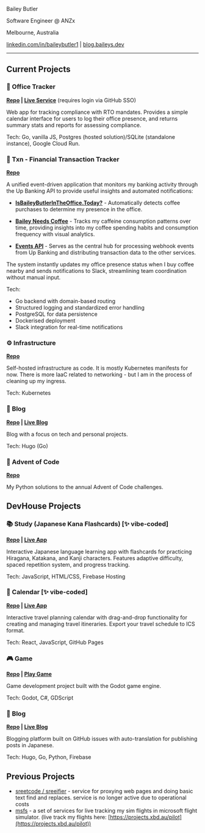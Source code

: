 Bailey Butler

Software Engineer @ ANZx

Melbourne, Australia

[linkedin.com/in/baileybutler1](https://linkedin.com/in/baileybutler1) |
[blog.baileys.dev](https://blog.baileys.dev)

---

## Current Projects 

### 🏢 Office Tracker

__[Repo](https://github.com/baely/officetracker) | [Live Service](https://iwasintheoffice.com)__ (requires login via GitHub SSO)

Web app for tracking compliance with RTO mandates. Provides a simple calendar
interface for users to log their office presence, and returns summary stats and
reports for assessing compliance.

Tech: Go, vanilla JS, Postgres (hosted solution)/SQLite (standalone instance), Google Cloud Run.

### 💸 Txn - Financial Transaction Tracker

__[Repo](https://github.com/baely/txn)__

A unified event-driven application that monitors my banking activity through the Up Banking API to provide useful insights and automated notifications:

- **[IsBaileyButlerInTheOffice.Today?](https://isbaileybutlerintheoffice.today)** - Automatically detects coffee purchases to determine my presence in the office.

- **[Bailey Needs Coffee](https://baileyneeds.coffee)** - Tracks my caffeine consumption patterns over time, providing insights into my coffee spending habits and consumption frequency with visual analytics.

- **[Events API](https://events.baileys.dev)** - Serves as the central hub for processing webhook events from Up Banking and distributing transaction data to the other services.

The system instantly updates my office presence status when I buy coffee nearby and sends notifications to Slack, streamlining team coordination without manual input.

Tech:
- Go backend with domain-based routing
- Structured logging and standardized error handling
- PostgreSQL for data persistence
- Dockerised deployment
- Slack integration for real-time notifications

### ⚙️ Infrastructure

__[Repo](https://github.com/baely/infra)__

Self-hosted infrastructure as code. It is mostly Kubernetes manifests for now.
There is more IaaC related to networking - but I am in the process of cleaning
up my ingress.

Tech: Kubernetes

### 📝 Blog

__[Repo](https://github.com/baely/blog) | [Live Blog](https://blog.baileys.dev)__

Blog with a focus on tech and personal projects.

Tech: Hugo (Go)

### 🧩 Advent of Code

__[Repo](https://github.com/baely/advent-of-code)__

My Python solutions to the annual Advent of Code challenges.

## DevHouse Projects

### 📚 Study (Japanese Kana Flashcards) [✨ vibe-coded]

__[Repo](https://github.com/devhou-se/study) | [Live App](https://study.devhou.se)__

Interactive Japanese language learning app with flashcards for practicing Hiragana, Katakana, and Kanji characters. Features adaptive difficulty, spaced repetition system, and progress tracking.

Tech: JavaScript, HTML/CSS, Firebase Hosting

### 📅 Calendar [✨ vibe-coded]

__[Repo](https://github.com/devhou-se/calendar) | [Live App](https://calendar.devhou.se)__

Interactive travel planning calendar with drag-and-drop functionality for creating and managing travel itineraries. Export your travel schedule to ICS format.

Tech: React, JavaScript, GitHub Pages

### 🎮 Game

__[Repo](https://github.com/devhou-se/game) | [Play Game](https://devhou.se)__

Game development project built with the Godot game engine.

Tech: Godot, C#, GDScript

### 📝 Blog

__[Repo](https://github.com/devhou-se/www-jp) | [Live Blog](https://devhou.se)__

Blogging platform built on GitHub issues with auto-translation for publishing posts in Japanese.

Tech: Hugo, Go, Python, Firebase

## Previous Projects

- [sreetcode / sreeifier](https://github.com/devhou-se/sreetcode) - service for proxying web pages and doing basic text find and replaces. service is no longer active due to operational costs
- [msfs](https://github.com/baely/go-msfs) - a set of services for live tracking my sim flights in microsoft flight simulator. (live track my flights here: [https://projects.xbd.au/pilot](https://projects.xbd.au/pilot))
